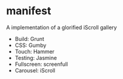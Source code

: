manifest
========

A implementation of a glorified iScroll gallery

+ Build: Grunt 
+ CSS: Gumby
+ Touch: Hammer
+ Testing: Jasmine
+ Fullscreen: screenfull
+ Carousel: iScroll